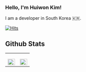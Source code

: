 ### Hello, I'm Huiwon Kim!
I am a developer in South Korea 🇰🇷.

[![Hits](https://hits.seeyoufarm.com/api/count/incr/badge.svg?url=https%3A%2F%2Fgithub.com%2Fhu1won&count_bg=%239C9C98&title_bg=%23555555&icon=github.svg&icon_color=%23EFEFEF&title=visit&edge_flat=true)](https://github.com/hu1won)

## Github Stats  
<table><tr><td valign="top" width="50%">

[<img src="https://github-readme-stats.vercel.app/api?username=hu1won&include_all_commits=true&count_private=true&title_color=003230&show_icons=true&hide_border=true&role=OWNER" align="left" style="width: 100%" />](https://github.com/hu1won)

</td><td valign="top" width="50%">

[<img src="https://github-readme-stats.vercel.app/api/top-langs/?username=hu1won&langs_count=6&hide_border=true&title_color=003230&layout=compact" align="left" style="width: 100%" />](https://github.com/hu1won)

</td></tr></table>  

<br/>   
  

<!--
**hu1won/hu1won** is a ✨ _special_ ✨ repository because its `README.md` (this file) appears on your GitHub profile.


